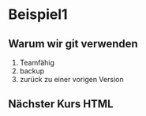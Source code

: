 # Beispiel1

## Warum wir git verwenden

1. Teamfähig
2. backup
3. zurück zu einer vorigen Version

## Nächster Kurs HTML